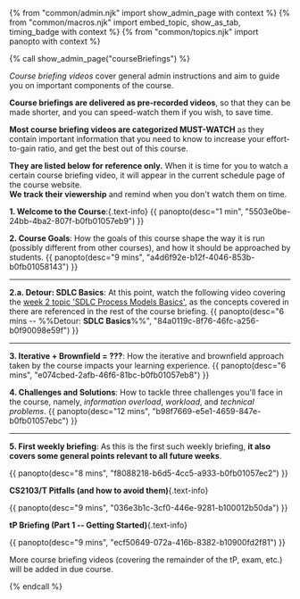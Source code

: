 {% from "common/admin.njk" import show_admin_page with context %}
{% from "common/macros.njk" import embed_topic, show_as_tab, timing_badge with context %}
{% from "common/topics.njk" import  panopto with context %}

{% call show_admin_page("courseBriefings") %}
<div id="main">

<p class="lead text-secondary"><em>Course briefing videos</em> cover general admin instructions and aim to guide you on important components of the course.</p>

**Course briefings are delivered as pre-recorded videos**, so that they can be made shorter, and you can speed-watch them if you wish, to save time.

**Most course briefing videos are categorized MUST-WATCH** as they contain important information that you need to know to increase your effort-to-gain ratio, and get the best out of this course.

**They are listed below for reference only.** When it is time for you to watch a certain course briefing video, it will appear in the current schedule page of the course website.<br>
**We track their viewership** and remind when you don't watch them on time.

<!-- ==================================================== -->

<panel type="info" header="#### Week 2 Course Briefings" expanded>
<div id="course-briefing-w2">

****1. Welcome to the Course****:{.text-info}
{{ panopto(desc="1 min", "5503e0be-24bb-4ba2-807f-b0fb01057eb9") }}

<span class="text-info">****2. Course Goals****</span>: How the goals of this course shape the way it is run (possibly different from other courses), and how it should be approached by students.
{{ panopto(desc="9 mins", "a4d6f92e-b12f-4046-853b-b0fb01058143") }}

<div class="indented-level2">

---

<span class="text-info">****2.a. Detour: SDLC Basics****</span>: At this point, watch the following video covering the [week 2 topic 'SDLC Process Models Basics'](topics.html#W2-2), as the concepts covered in there are referenced in the rest of the course briefing.
{{ panopto(desc="6 mins -- %%Detour: **SDLC Basics**%%", "84a0119c-8f76-46fc-a256-b0f90098e59f") }}

---
</div>


<span class="text-info">****3. Iterative + Brownfield = ???****</span>: How the iterative and brownfield approach taken by the course impacts your learning experience.
{{ panopto(desc="6 mins", "e074cbed-2afb-46f6-81bc-b0fb01057eb8") }}

<span class="text-info">****4. Challenges and Solutions****</span>: How to tackle three challenges you'll face in the course, namely, _information overload_, _workload_, and _technical problems_.
{{ panopto(desc="12 mins", "b98f7669-e5e1-4659-847e-b0fb01057ebc") }}

---

<span class="text-info">****5. First weekly briefing****</span>: As this is the first such weekly briefing, **it also covers some general points relevant to all future weeks**.

{{ panopto(desc="8 mins", "f8088218-b6d5-4cc5-a933-b0fb01057ec2") }}
</div>
</panel>

<!-- ==================================================== -->

<panel type="info" header="#### Week 3 Course Briefings" expanded>
<div id="course-briefing-w3">


****CS2103/T Pitfalls (and how to avoid them)****{.text-info}

{{ panopto(desc="9 mins", "036e3b1c-3cf0-446e-9281-b100012b50da") }}

</div>
</panel>

<!-- ==================================================== -->

<panel type="info" header="#### Week 4 Course Briefings" expanded>
<div id="course-briefing-w4">


****tP Briefing (Part 1 -- Getting Started)****{.text-info}

{{ panopto(desc="9 mins", "ecf50649-072a-416b-8382-b10900fd2f81") }}

</div>
</panel>

<!-- ==================================================== -->

<panel type="info" header="#### More ..." expanded>
<div id="course-briefing-w4">

More course briefing videos (covering the remainder of the tP, exam, etc.) will be added in due course.

</div>
</panel>

</div>
{% endcall %}
